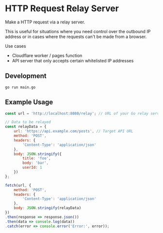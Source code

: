 # HTTP Request Relay Server
Make a HTTP request via a relay server.

This is useful for situations where you need control over the outbound IP address or in cases where the requests can't be made from a browser.

Use cases
- Cloudflare worker / pages function
- API server that only accepts certain whitelisted IP addresses

## Development
```
go run main.go
```


## Example Usage
```js
const url = 'http://localhost:8080/relay'; // URL of your Go relay server

// Data to be relayed
const relayData = {
    url: 'https://api.example.com/posts', // Target API URL
    method: 'POST',
    headers: {
        'Content-Type': 'application/json'
    },
    body: JSON.stringify({
        title: 'foo',
        body: 'bar',
        userId: 1
    })
};

fetch(url, {
    method: 'POST',
    headers: {
        'Content-Type': 'application/json'
    },
    body: JSON.stringify(relayData)
})
.then(response => response.json())
.then(data => console.log(data))
.catch(error => console.error('Error:', error));
```